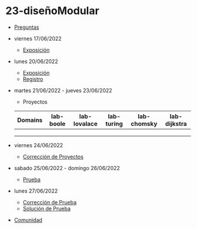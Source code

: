 # 23-diseñoModular

- [Preguntas](https://escuela.it/master-programacion-diseno-software)
- viernes 17/06/2022
  - [Exposición](https://escuela.it/master-programacion-diseno-software)
- lunes 20/06/2022
  - [Exposición](https://escuela.it/master-programacion-diseno-software)
  - [Registro](https://forms.gle/ro32y1rY8ZsQjs5p6)
- martes 21/06/2022 - jueves 23/06/2022
  - Proyectos
  
  |Domains|lab-boole|lab-lovalace|lab-turing|lab-chomsky|lab-dijkstra|
  |-------|---------|------------|----------|-----------|--------------|
  |       |         |            |          |           |              |
  |       |         |            |          |           |              |
  |       |         |            |          |           |              |
- viernes 24/06/2022
  - [Corrección de Proyectos](https://escuela.it/master-programacion-diseno-software)
- sabado 25/06/2022 - domingo 26/06/2022
  - [Prueba](https://forms.gle/9firXy25mbx8ubAZA)
- lunes 27/06/2022
  - [Corrección de Prueba](https://escuela.it/master-programacion-diseno-software)
  - [Solución de Prueba](https://docs.google.com/spreadsheets/d/1Uwtqa5VdD5wK2X7eLgkS6_th16aPnsW8pa5Ft2TyLPo/edit#gid=0)
- [Comunidad](https://app.slack.com/client/T02S3KYD464/C02TWF62A4A)